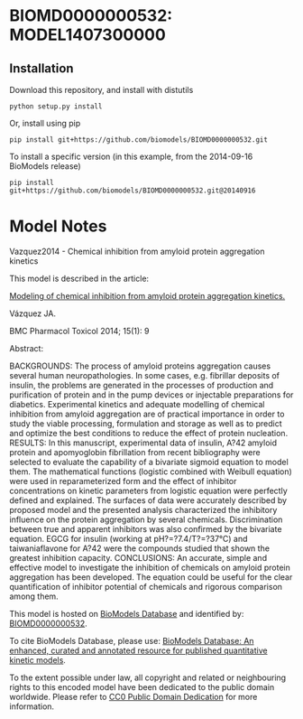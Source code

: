 # BIOMD0000000532: MODEL1407300000

## Installation

Download this repository, and install with distutils

`python setup.py install`

Or, install using pip

`pip install git+https://github.com/biomodels/BIOMD0000000532.git`

To install a specific version (in this example, from the 2014-09-16 BioModels release)

`pip install git+https://github.com/biomodels/BIOMD0000000532.git@20140916`


# Model Notes


Vazquez2014 - Chemical inhibition from amyloid protein aggregation kinetics

This model is described in the article:

[Modeling of chemical inhibition from amyloid protein aggregation
kinetics.](http://identifiers.org/pubmed/24572069)

Vázquez JA.

BMC Pharmacol Toxicol 2014; 15(1): 9

Abstract:

BACKGROUNDS: The process of amyloid proteins aggregation causes several human
neuropathologies. In some cases, e.g. fibrillar deposits of insulin, the
problems are generated in the processes of production and purification of
protein and in the pump devices or injectable preparations for diabetics.
Experimental kinetics and adequate modelling of chemical inhibition from
amyloid aggregation are of practical importance in order to study the viable
processing, formulation and storage as well as to predict and optimize the
best conditions to reduce the effect of protein nucleation. RESULTS: In this
manuscript, experimental data of insulin, A?42 amyloid protein and
apomyoglobin fibrillation from recent bibliography were selected to evaluate
the capability of a bivariate sigmoid equation to model them. The mathematical
functions (logistic combined with Weibull equation) were used in
reparameterized form and the effect of inhibitor concentrations on kinetic
parameters from logistic equation were perfectly defined and explained. The
surfaces of data were accurately described by proposed model and the presented
analysis characterized the inhibitory influence on the protein aggregation by
several chemicals. Discrimination between true and apparent inhibitors was
also confirmed by the bivariate equation. EGCG for insulin (working at
pH?=?7.4/T?=?37°C) and taiwaniaflavone for A?42 were the compounds studied
that shown the greatest inhibition capacity. CONCLUSIONS: An accurate, simple
and effective model to investigate the inhibition of chemicals on amyloid
protein aggregation has been developed. The equation could be useful for the
clear quantification of inhibitor potential of chemicals and rigorous
comparison among them.

This model is hosted on [BioModels Database](http://www.ebi.ac.uk/biomodels/)
and identified by:
[BIOMD0000000532](http://identifiers.org/biomodels.db/BIOMD0000000532).

To cite BioModels Database, please use: [BioModels Database: An enhanced,
curated and annotated resource for published quantitative kinetic
models](http://identifiers.org/pubmed/20587024).

To the extent possible under law, all copyright and related or neighbouring
rights to this encoded model have been dedicated to the public domain
worldwide. Please refer to [CC0 Public Domain
Dedication](http://creativecommons.org/publicdomain/zero/1.0/) for more
information.


